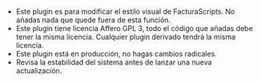 - Este plugin es para modificar el estilo visual de FacturaScripts. No añadas nada que quede fuera de esta función.
- Este plugin tiene licencia Affero GPL 3, todo el código que añadas debe tener la misma licencia. Cualquier plugin derivado tendrá la misma licencia.
- Este plugin está en producción, no hagas cambios radicales.
- Revisa la estabilidad del sistema antes de lanzar una nueva actualización.